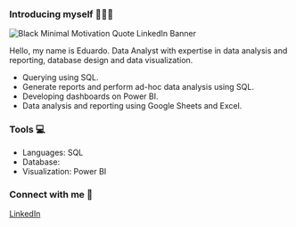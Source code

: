 ### Introducing myself 👨🏻‍💻

![Black Minimal Motivation Quote LinkedIn Banner](https://github.com/usershoji/usershoji/assets/117829803/0fe62cb5-b6f9-4549-adb9-57a011cda5bf)

Hello, my name is Eduardo. Data Analyst with expertise in data analysis and reporting, database design and data visualization.
- Querying using SQL.
- Generate reports and perform ad-hoc data analysis using SQL.
- Developing dashboards on Power BI.
- Data analysis and reporting using Google Sheets and Excel.

### Tools 💻
- Languages: SQL
- Database:
- Visualization: Power BI

### Connect with me 🤝
[LinkedIn](https://www.linkedin.com/in/eduardoshoji/)
